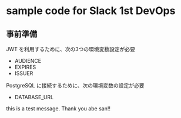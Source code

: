 # sample code for Slack 1st DevOps

## 事前準備

JWT を利用するために、次の3つの環境変数設定が必要

- AUDIENCE
- EXPIRES
- ISSUER

PostgreSQL に接続するために、次の環境変数の設定が必要

- DATABASE_URL

this is a test message.
Thank you abe san!!

